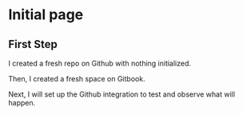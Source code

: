 # Initial page

## First Step

I created a fresh repo on Github with nothing initialized.

Then, I created a fresh space on Gitbook.

Next, I will set up the Github integration to test and observe what will happen.



